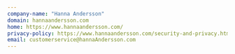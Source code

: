 ```yaml
---
company-name: "Hanna Andersson"
domain: hannaandersson.com
home: https://www.hannaandersson.com/
privacy-policy: https://www.hannaandersson.com/security-and-privacy.html
email: customerservice@hannaAndersson.com
---
```




